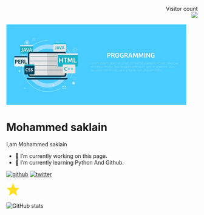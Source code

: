 <p align="right"> 
  Visitor count<br>
  <img src="https://profile-counter.glitch.me/saklain-create/count.svg" />
</p>
<img src= "https://github.com/saklain-create/Saklain-create/blob/main/code.jpg" alt="Hello world">


# Mohammed saklain
I,am Mohammed saklain


- 🔭 I’m currently working on this page. 
- 🌱 I’m currently learning Python And Github. 


[<img src='https://cdn.jsdelivr.net/npm/simple-icons@3.0.1/icons/github.svg' alt='github' height='40'>](https://github.com/saklain-create)  [<img src='https://cdn.jsdelivr.net/npm/simple-icons@3.0.1/icons/twitter.svg' alt='twitter' height='40'>](https://twitter.com/@saklainshahab)  

<a href='https://stars.github.com/'><img src='https://raw.githubusercontent.com/acervenky/animated-github-badges/master/assets/starbadge.gif' width='35' height='35'></a> 

![GitHub stats](https://github-readme-stats.vercel.app/api?username=saklain-create&show_icons=true)  

